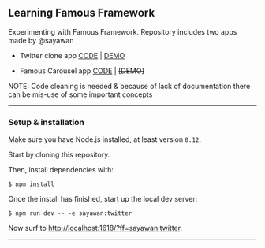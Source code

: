 ## Learning Famous Framework

Experimenting with Famous Framework. Repository includes two apps made by @sayawan

* Twitter clone app [CODE](https://github.com/sayawan/framework/tree/gh-pages/lib/core-components/sayawan/twitter) | [DEMO](http://sayawan.github.io/ff-twitter/)

* Famous Carousel app [CODE](https://github.com/sayawan/framework/tree/gh-pages/lib/core-components/sayawan/carousel) | ~~[DEMO]~~

NOTE: Code cleaning is needed & because of lack of documentation there can be mis-use of some important concepts

- - - -

### Setup &amp; installation

Make sure you have Node.js installed, at least version `0.12`.

Start by cloning this repository.

Then, install dependencies with:

    $ npm install

Once the install has finished, start up the local dev server:

    $ npm run dev -- -e sayawan:twitter

Now surf to [http://localhost:1618/?ff=sayawan:twitter](http://http://localhost:1618/?ff=sayawan:twitter).

- - - -
